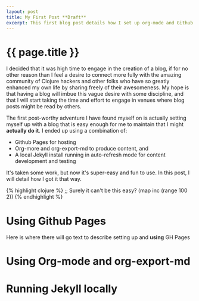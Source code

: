 ```yaml
---
layout: post
title: My First Post **Draft**
excerpt: This first blog post details how I set up org-mode and Github pages to blog.
---
```


# {{ page.title }}

I decided that it was high time to engage in the creation of a blog, if for no other reason than I feel
a desire to connect more fully with the amazing community of Clojure hackers and other folks who have so
greatly enhanced my own life by sharing freely of their awesomeness. My hope is that having a blog will
imbue this vague desire with some discipline, and that I will start taking the time and effort to engage
in venues where blog posts might be read by others.

The first post-worthy adventure I have found myself on is actually setting myself up with a blog that is
easy enough for me to maintain that I might **actually do it**. I ended up using a combination of:

-   Github Pages for hosting
-   Org-more and org-export-md to produce content, and
-   A local Jekyll install running in auto-refresh mode for content development and testing

It's taken some work, but now it's super-easy and fun to use. In this post, I will detail how I got it that way.

{% highlight clojure %}
;; Surely it can't be this easy?
(map inc (range 100 2))
{% endhighlight %}

# Using Github Pages

Here is where there will go text to describe <span class="underline">setting up</span> and **using** GH Pages

# Using Org-mode and org-export-md

# Running Jekyll locally
